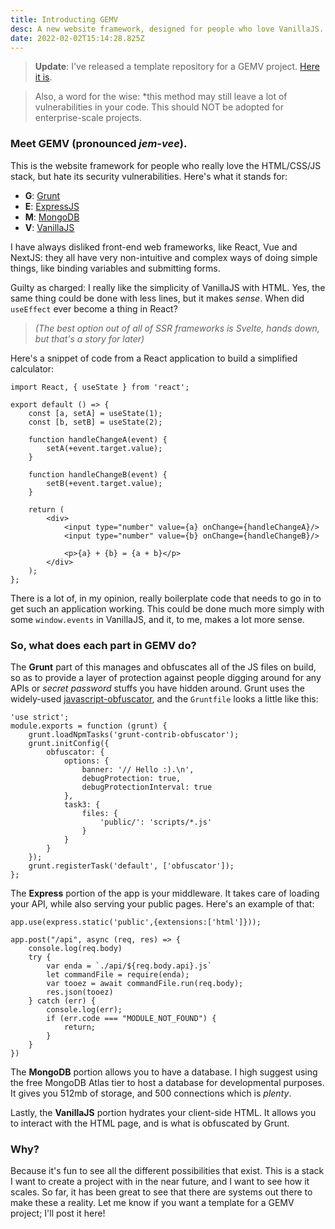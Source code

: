 ```yaml
---
title: Introducting GEMV
desc: A new website framework, designed for people who love VanillaJS.
date: 2022-02-02T15:14:28.825Z
---
```

> **Update**: I've released a template repository for a GEMV project. [Here it is](https://github.com/alimosallaei19/gemv).

> Also, a word for the wise: *this method may still leave a lot of vulnerabilities in your code. This should NOT be adopted for enterprise-scale projects.

### Meet GEMV (pronounced *jem-vee*).

This is the website framework for people who really love the HTML/CSS/JS stack, but hate its security vulnerabilities. Here's what it stands for:

* **G**: [Grunt](https://gruntjs.com/)
* **E**: [ExpressJS](https://expressjs.com/)
* **M**: [MongoDB](https://www.mongodb.com/)
* **V**: [VanillaJS](http://vanilla-js.com/)

I have always disliked front-end web frameworks, like React, Vue and NextJS: they all have very non-intuitive and complex ways of doing simple things, like binding variables and submitting forms. 

Guilty as charged: I really like the simplicity of VanillaJS with HTML. Yes, the same thing could be done with less lines, but it makes *sense*. When did `useEffect` ever become a thing in React?

> *(The best option out of all of SSR frameworks is Svelte, hands down, but that's a story for later)*

Here's a snippet of code from a React application to build a simplified calculator:

```
import React, { useState } from 'react';

export default () => {
	const [a, setA] = useState(1);
	const [b, setB] = useState(2);

	function handleChangeA(event) {
		setA(+event.target.value);
	}

	function handleChangeB(event) {
		setB(+event.target.value);
	}

	return (
		<div>
			<input type="number" value={a} onChange={handleChangeA}/>
			<input type="number" value={b} onChange={handleChangeB}/>

			<p>{a} + {b} = {a + b}</p>
		</div>
	);
};
```

There is a lot of, in my opinion, really boilerplate code that needs to go in to get such an application working. This could be done much more simply with some `window.events` in VanillaJS, and it, to me, makes a lot more sense.

### So, what does each part in GEMV do?

The **Grunt** part of this manages and obfuscates all of the JS files on build, so as to provide a layer of protection against people digging around for any APIs or *secret password* stuffs you have hidden around. Grunt uses the widely-used [javascript-obfuscator](https://github.com/javascript-obfuscator/javascript-obfuscator), and the `Gruntfile` looks a little like this:

```
'use strict';
module.exports = function (grunt) {
    grunt.loadNpmTasks('grunt-contrib-obfuscator');
    grunt.initConfig({
        obfuscator: {
            options: {
                banner: '// Hello :).\n',
                debugProtection: true,
                debugProtectionInterval: true
            },
            task3: {
                files: {
                    'public/': 'scripts/*.js'
                }
            }
        }
    });
    grunt.registerTask('default', ['obfuscator']);
};
```

The **Express** portion of the app is your middleware. It takes care of loading your API, while also serving your public pages. Here's an example of that:

```
app.use(express.static('public',{extensions:['html']}));

app.post("/api", async (req, res) => {
	console.log(req.body)
	try {
		var enda = `./api/${req.body.api}.js`
		let commandFile = require(enda);
		var tooez = await commandFile.run(req.body);
		res.json(tooez)
	} catch (err) {
		console.log(err);
		if (err.code === "MODULE_NOT_FOUND") {
			return;
		}
	}
})
```

The **MongoDB** portion allows you to have a database. I high suggest using the free MongoDB Atlas tier to host a database for developmental purposes. It gives you 512mb of storage, and 500 connections which is *plenty*.

Lastly, the **VanillaJS** portion hydrates your client-side HTML. It allows you to interact with the HTML page, and is what is obfuscated by Grunt.

### Why?

Because it's fun to see all the different possibilities that exist. This is a stack I want to create a project with in the near future, and I want to see how it scales. So far, it has been great to see that there are systems out there to make these a reality. Let me know if you want a template for a GEMV project; I'll post it here!